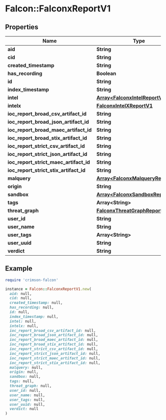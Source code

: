 # Falcon::FalconxReportV1

## Properties

| Name | Type | Description | Notes |
| ---- | ---- | ----------- | ----- |
| **aid** | **String** |  | [optional] |
| **cid** | **String** |  | [optional] |
| **created_timestamp** | **String** |  | [optional] |
| **has_recording** | **Boolean** |  | [optional] |
| **id** | **String** |  | [optional] |
| **index_timestamp** | **String** |  | [optional] |
| **intel** | [**Array&lt;FalconxIntelReportV1&gt;**](FalconxIntelReportV1.md) |  | [optional] |
| **intelx** | [**FalconxIntelXReportV1**](FalconxIntelXReportV1.md) |  | [optional] |
| **ioc_report_broad_csv_artifact_id** | **String** |  | [optional] |
| **ioc_report_broad_json_artifact_id** | **String** |  | [optional] |
| **ioc_report_broad_maec_artifact_id** | **String** |  | [optional] |
| **ioc_report_broad_stix_artifact_id** | **String** |  | [optional] |
| **ioc_report_strict_csv_artifact_id** | **String** |  | [optional] |
| **ioc_report_strict_json_artifact_id** | **String** |  | [optional] |
| **ioc_report_strict_maec_artifact_id** | **String** |  | [optional] |
| **ioc_report_strict_stix_artifact_id** | **String** |  | [optional] |
| **malquery** | [**Array&lt;FalconxMalqueryReportV1&gt;**](FalconxMalqueryReportV1.md) |  | [optional] |
| **origin** | **String** |  | [optional] |
| **sandbox** | [**Array&lt;FalconxSandboxReportV1&gt;**](FalconxSandboxReportV1.md) |  | [optional] |
| **tags** | **Array&lt;String&gt;** |  | [optional] |
| **threat_graph** | [**FalconxThreatGraphReportV1**](FalconxThreatGraphReportV1.md) |  | [optional] |
| **user_id** | **String** |  | [optional] |
| **user_name** | **String** |  | [optional] |
| **user_tags** | **Array&lt;String&gt;** |  | [optional] |
| **user_uuid** | **String** |  | [optional] |
| **verdict** | **String** |  | [optional] |

## Example

```ruby
require 'crimson-falcon'

instance = Falcon::FalconxReportV1.new(
  aid: null,
  cid: null,
  created_timestamp: null,
  has_recording: null,
  id: null,
  index_timestamp: null,
  intel: null,
  intelx: null,
  ioc_report_broad_csv_artifact_id: null,
  ioc_report_broad_json_artifact_id: null,
  ioc_report_broad_maec_artifact_id: null,
  ioc_report_broad_stix_artifact_id: null,
  ioc_report_strict_csv_artifact_id: null,
  ioc_report_strict_json_artifact_id: null,
  ioc_report_strict_maec_artifact_id: null,
  ioc_report_strict_stix_artifact_id: null,
  malquery: null,
  origin: null,
  sandbox: null,
  tags: null,
  threat_graph: null,
  user_id: null,
  user_name: null,
  user_tags: null,
  user_uuid: null,
  verdict: null
)
```

